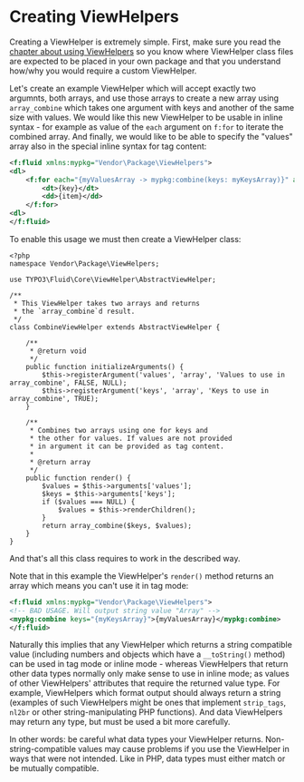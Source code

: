 Creating ViewHelpers
====================

Creating a ViewHelper is extremely simple. First, make sure you read the [chapter about using ViewHelpers](FLUID_VIEWHELPERS.md)
so you know where ViewHelper class files are expected to be placed in your own package and that you understand how/why you would
require a custom ViewHelper.

Let's create an example ViewHelper which will accept exactly two argumnts, both arrays, and use those arrays to create a new
array using `array_combine` which takes one argument with keys and another of the same size with values. We would like this new
ViewHelper to be usable in inline syntax - for example as value of the `each` argument on `f:for` to iterate the combined array.
And finally, we would like to be able to specify the "values" array also in the special inline syntax for tag content:

```xml
<f:fluid xmlns:mypkg="Vendor\Package\ViewHelpers">
<dl>
    <f:for each="{myValuesArray -> mypkg:combine(keys: myKeysArray)}" as="item" key="key">
        <dt>{key}</dt>
        <dd>{item}</dd>
    </f:for>
<dl>
</f:fluid>
```

To enable this usage we must then create a ViewHelper class:

```
<?php
namespace Vendor\Package\ViewHelpers;

use TYPO3\Fluid\Core\ViewHelper\AbstractViewHelper;

/**
 * This ViewHelper takes two arrays and returns
 * the `array_combine`d result.
 */
class CombineViewHelper extends AbstractViewHelper {

    /**
     * @return void
     */
    public function initializeArguments() {
        $this->registerArgument('values', 'array', 'Values to use in array_combine', FALSE, NULL);
        $this->registerArgument('keys', 'array', 'Keys to use in array_combine', TRUE);
    }

    /**
     * Combines two arrays using one for keys and
     * the other for values. If values are not provided
     * in argument it can be provided as tag content.
     *
     * @return array
     */
    public function render() {
        $values = $this->arguments['values'];
        $keys = $this->arguments['keys'];
        if ($values === NULL) {
            $values = $this->renderChildren();
        }
        return array_combine($keys, $values);
    }
}
```

And that's all this class requires to work in the described way.

Note that in this example the ViewHelper's `render()` method returns an array which means you can't use it in tag mode:

```xml
<f:fluid xmlns:mypkg="Vendor\Package\ViewHelpers">
<!-- BAD USAGE. Will output string value "Array" -->
<mypkg:combine keys="{myKeysArray}">{myValuesArray}</mypkg:combine>
</f:fluid>
```

Naturally this implies that any ViewHelper which returns a string compatible value (including numbers and objects which have a
`__toString()` method) can be used in tag mode or inline mode - whereas ViewHelpers that return other data types normally only
make sense to use in inline mode; as values of other ViewHelpers' attributes that require the returned value type. For example,
ViewHelpers which format output should always return a string (examples of such ViewHelpers might be ones that implement
`strip_tags`, `nl2br` or other string-manipulating PHP functions). And data ViewHelpers may return any type, but must be used a
bit more carefully.

In other words: be careful what data types your ViewHelper returns. Non-string-compatible values may cause problems if you use the
ViewHelper in ways that were not intended. Like in PHP, data types must either match or be mutually compatible.
